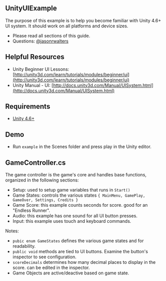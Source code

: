 UnityUIExample
--------

The purpose of this example is to help you become familiar with Unity 4.6+ UI system.  It should work on all platforms and device sizes.

* Please read all sections of this guide.  
* Questions: [@jasonrwalters](http://twitter.com/jasonrwalters)


Helpful Resources
--------
* Unity Beginner UI Lessons: [http://unity3d.com/learn/tutorials/modules/beginner/ui](http://unity3d.com/learn/tutorials/modules/beginner/ui)
* Unity Manual - UI: [http://docs.unity3d.com/Manual/UISystem.html](http://docs.unity3d.com/Manual/UISystem.html)


Requirements
--------
* [Unity 4.6+](http://unity3d.com/unity/download)


Demo
--------
* Run `example` in the Scenes folder and press play in the Unity editor.


GameController.cs
------
The game controller is the game's core and handles base functions, organized in the following sections:

* Setup:  used to setup game variables that runs in `Start()`
* Game States:  controls the various states `{ MainMenu, GamePlay, GameOver, Settings, Credits }`
* Game Score:  this example counts seconds for score.  good for an "Endless Runner".
* Audio:  this example has one sound for all UI button presses.
* Input:  this example uses touch and keyboard commands.

Notes:
* `pubic enum GameStates` defines the various game states and for readability.
* `public void` methods are tied to UI buttons.  Examine the button's inspector to see configuration.
* `scoreDecimals` determines how many decimal places to display in the score.  can be edited in the inspector.
* Game Objects are active/deactive based on game state.
